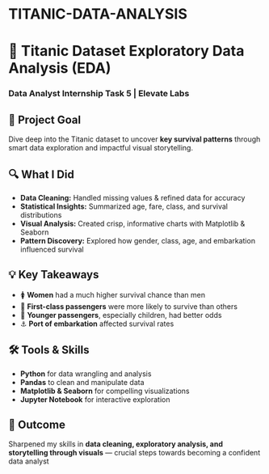 # TITANIC-DATA-ANALYSIS

# 🚢 Titanic Dataset Exploratory Data Analysis (EDA)

### Data Analyst Internship Task 5 | Elevate Labs


## 🎯 Project Goal

Dive deep into the Titanic dataset to uncover **key survival patterns** through smart data exploration and impactful visual storytelling.


## 🔍 What I Did

* **Data Cleaning:** Handled missing values & refined data for accuracy
* **Statistical Insights:** Summarized age, fare, class, and survival distributions
* **Visual Analysis:** Created crisp, informative charts with Matplotlib & Seaborn
* **Pattern Discovery:** Explored how gender, class, age, and embarkation influenced survival


## 💡 Key Takeaways

* 🚺 **Women** had a much higher survival chance than men
* 🏅 **First-class passengers** were more likely to survive than others
* 👶 **Younger passengers**, especially children, had better odds
* ⚓ **Port of embarkation** affected survival rates


## 🛠️ Tools & Skills

* **Python** for data wrangling and analysis
* **Pandas** to clean and manipulate data
* **Matplotlib & Seaborn** for compelling visualizations
* **Jupyter Notebook** for interactive exploration

## 🚀 Outcome

Sharpened my skills in **data cleaning, exploratory analysis, and storytelling through visuals** — crucial steps towards becoming a confident data analyst
